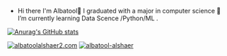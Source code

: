 - Hi there I'm Albatool👋  I graduated with a major in computer science 🌱 I’m currently learning Data Scence /Python/ML  .
  
[![Anurag's GitHub stats](https://github-readme-stats.vercel.app/api?username=Albatool2)](https://github.com/anuraghazra/github-readme-stats)

<a href="mailto:YourEmail@gmail.com">![albatoolalshaer2.com](https://img.shields.io/badge/Gmail-D14836?style=for-the-badge&logo=gmail&logoColor=white)</a>
<a href="<LinkedInURL>">![albatool-alshaer](https://img.shields.io/badge/LinkedIn-0077B5?style=for-the-badge&logo=linkedin&logoColor=white)</a>

